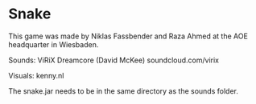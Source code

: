 # Snake
This game was made by Niklas Fassbender and Raza Ahmed at the AOE headquarter in Wiesbaden.

Sounds:
ViRiX Dreamcore (David McKee) soundcloud.com/virix

Visuals:
kenny.nl



The snake.jar needs to be in the same directory as the sounds folder.



